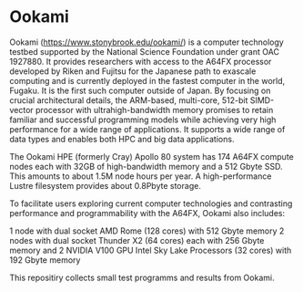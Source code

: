 # Ookami
Ookami (https://www.stonybrook.edu/ookami/) is a computer technology testbed supported by the National Science Foundation under grant OAC 1927880. It provides researchers with access to the A64FX processor developed by Riken and Fujitsu for the Japanese path to exascale computing and is currently deployed in the fastest computer in the world, Fugaku. It is the first such computer outside of Japan. By focusing on crucial architectural details, the ARM-based, multi-core, 512-bit SIMD-vector processor with ultrahigh-bandwidth memory promises to retain familiar and successful programming models while achieving very high performance for a wide range of applications. It supports a wide range of data types and enables both HPC and big data applications.

The Ookami HPE (formerly Cray) Apollo 80 system has 174 A64FX compute nodes each with 32GB of high-bandwidth memory and a 512 Gbyte SSD. This amounts to about 1.5M node hours per year. A high-performance Lustre filesystem provides about 0.8Pbyte storage.

To facilitate users exploring current computer technologies and contrasting performance and programmability with the A64FX, Ookami also includes:

1 node with dual socket AMD Rome (128 cores) with 512 Gbyte memory
2 nodes with dual socket Thunder X2 (64 cores) each with 256 Gbyte memory and 2 NVIDIA V100 GPU
Intel Sky Lake Processors (32 cores) with 192 Gbyte memory

This repositiry collects small test programms and results from Ookami.
